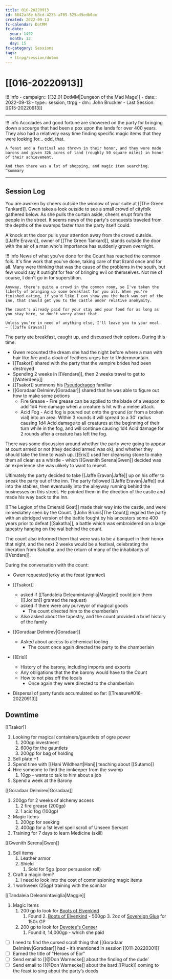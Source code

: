 ```yaml
---
title: 016-20220913
id: 6842af8e-b3cd-4233-a765-525ad5edb0ae
created: 2022-09-13
fc-calendar: DotMM
fc-date:
  year: 1492
  month: 12
  day: 15
fc-category: Sessions
tags:
  - ttrpg/session/dotmm
---
```


# [[016-20220913]]

!!! info
    - campaign:: [[32.01 DotMM|Dungeon of the Mad Mage]]
    - date:: 2022-09-13
    - type:: session, ttrpg
    - dm:: John Bruckler
    - Last Session: [[015-20220913]]


---

!!! info
    Accolades and good fortune are showered on the party for bringing down a scourge that had been a pox upon the lands for over 400 years. They also had a relatively easy time finding specific magic items that they were looking for… odd, that.
    
    A feast and a festival was thrown in their honor, and they were made barons and given 32k acres of land (roughly 50 square miles) in honor of their achievement.
    
    And then there was a lot of shopping, and magic item searching.
    ^summary

---

## Session Log

You are awoken by cheers outside the window of your suite at [[The Green Tankard]]. Gwen takes a look outside to see a small crowd of cityfolk gathered below. As she pulls the curtain aside, cheers erupt from the people in the street. It seems news of the party's conquests traveled from the depths of the swamps faster than the party itself could.

A knock at the door pulls your attention away from the crowd outside. [[Jaffe Eravan]], owner of [[The Green Tankard]], stands outside the door with the air of a man who's importance has suddenly grown overnight.

!!! info
    News of what you've done for the Count has reached the common folk. It's fine work that you've done, taking care of that lizard once and for all. Many were thinking that was the cause of the problems in the south, but few would say it outright for fear of bringing evil on themselves. Not me of course, I don't go in for superstition.
    
    Anyway, there's quite a crowd in the common room, so I've taken the liberty of bringing up some breakfast for you all. When you're finished eating, if you'd like I can show you the back way out of the inn, that should get you to the castle under relative anonymity.
    
    The count's already paid for your stay and your food for as long as you stay here, so don't worry about that.
    
    Unless you're in need of anything else, I'll leave you to your meal.
    — [[Jaffe Eravan]]

The party ate breakfast, caught up, and discussed their options. During this time:

- Gwen recounted the dream she had the night before where a man with hair like fire and a cloak of feathers urges her to Undermountain.
- [[Tsakor]] shared with the party that the vampire brides had been destroyed
- Spending 2 weeks in [[Vendare]], then 2 weeks travel to get to [[Waterdeep]]
- [[Tsakor]] summons his [Pseudodragon](https://www.dndbeyond.com/monsters/pseudodragon) familiar
- [[Goradaar Delmirev|Goradaar]] shared that he was able to figure out how to make some potions
	- Fire Grease -   Fire grease can be applied to the blade of a weapon to add 1d4 Fire damage when a creature is hit with a melee attack.
	- Acid Fog - Acid fog is poured out onto the ground (or from a broken vial) into an area. Within 3 rounds it will spread to a 30' radius causing 1d4 Acid damage to all creatures at the beginning of their turn while in the fog, and will continue causing 1d4 Acid damage for 2 rounds after a creature has left the fog.

There was some discussion around whether the party were going to appear at court armed or not (they decided armed was ok), and whether they should take the time to wash up. [[Eris]] used her cleansing stone to make them all clean as a whistle - which [[Gwenith Serena|Gwen]] decided was an experience she was ulikely to want to repeat.

Ultimately the party decided to take [[Jaffe Eravan|Jaffe]] up on his offer to sneak the party out of the inn. The party followed [[Jaffe Eravan|Jaffe]] out into the stables, then eventually into the alleyway running behind the businesses on this street. He pointed them in the direction of the castle and made his way back to the Inn.

[[The Legion of the Emerald Goat]] made their way into the castle, and were immediately seen by the Count. [[John Brunis|The Count]] regaled the party with an abridged version of the battle fought by his ancestors some 400 years prior to defeat [[Sakatha]], a battle which was embroidered on a large tapestry hanging on the wal behind the count.

The count also informed them that were was to be a banquet in their honor that night, and the next 2 weeks would be a festival, celebrating the liberation from Sakatha, and the return of many of the inhabitants of [[Vendare]].

During the conversation with the count:
- Gwen requested jerky at the feast (granted)
- [[Tsakor]] 
	- asked if [[Tandaleia Deleamintaviglia|Maggie]] could join them ([[Jorlon]] granted the request)
	- asked if there were any purveyor of magical goods
		- The count directed him to the chamberlain
	- Also asked about the tapestry, and the count provided a brief history of the  family 
- [[Goradaar Delmirev|Goradaar]]
	- Asked about access to alchemical tooling
		- The count once again directed the party to the chamberlain
- [[Eris]]
	- History of the barony, including imports and exports
	- Any obligations that the the barony would have to the Count
	- How to not piss off the locals
		- Once again they were directed to the chamberlain

- Dispersal of party funds accumulated so far: [[Treasure#016-20220913]]

## Downtime

[[Tsakor]]
1. Looking for magical containers/gauntlets of ogre power
	1. 200gp investment 
	2. 600g for the gauntlets
	3. 200gp for bag of holding
2. Sell plate +1
3. Spend time with [[Hani Wildheart|Hani]] teaching about [[Sutamo]]
4. Hire someone to find the innkeeper from the swamp
	1. 10gp - wants to talk to him about a job
5. Spend a week at the Barony

[[Goradaar Delmirev|Goradaar]]
1. 200gp for 2 weeks of alchemy access
	1. 2 fire grease (200gp)
	2. 1 acid fog (100gp)
2. Magic Items
	1. 200gp for seeking
	2. 400gp for a 1st level spell scroll of Unseen Servant
3. Training for 7 days to learn Medicine (skill)

[[Gwenith Serena|Gwen]]
1. Sell items
	1. Leather armor
	2. Shield
		1. Sold for 5gp (poor persuasion roll)
2. Craft a magic item?
	1. I need to look into the cost of commissioning magic items
2. 1 workweek (25gp) training with the scimitar

[[Tandaleia Deleamintaviglia|Maggie]]
1. Magic Items
	1. 200 gp to look for [Boots of Elvenkind](https://ddb.ac/magic-items/boots-of-elvenkind)
		1. Found
			2. [Boots of Elvenkind](https://ddb.ac/magic-items/boots-of-elvenkind) - 500gp
			3. 2oz of [Sovereign Glue](https://ddb.ac/magic-items/sovereign-glue) for 150k GP
	2. 200 gp to look for [Devotee's Censer](https://ddb.ac/magic-items/devotees-censer)
		1. Found it, 14,000gp - which she paid


- [ ] I need to find the cursed scroll thing that [[Goradaar Delmirev|Goradaar]] had - it’s mentioned in session [[011-20220301]]
- [ ] Earned the title of "Heroes of Eor"
- [ ] Send email to [[@Don Warnecke]] about the finding of the dude'
- [ ] Send email to [[@Don Warnecke]] about the bard [[Pluck]] coming to the feast to sing about the party’s deeds